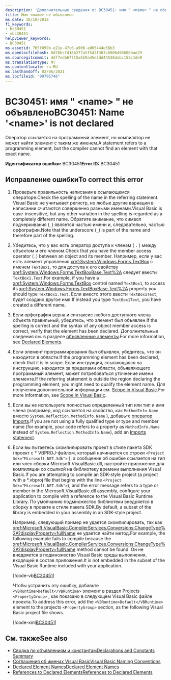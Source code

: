 ```yaml
---
description: 'Дополнительные сведения о: BC30451: имя " <name> " не объявлено'
title: Имя <name> не объявлено
ms.date: 10/10/2018
f1_keywords:
- bc30451
- vbc30451
helpviewer_keywords:
- BC30451
ms.assetid: 765f099b-e21e-47c6-a906-a065444e56b3
ms.openlocfilehash: 8d76bcfd18b277a5f542f363cb906496680bae29
ms.sourcegitcommit: ddf7edb67715a5b9a45e3dd44536dabc153c1de0
ms.translationtype: MT
ms.contentlocale: ru-RU
ms.lasthandoff: 02/06/2021
ms.locfileid: "99795746"
---
```

# <a name="bc30451-name-name-is-not-declared"></a><span data-ttu-id="5aa5c-103">BC30451: имя " \<name> " не объявлено</span><span class="sxs-lookup"><span data-stu-id="5aa5c-103">BC30451: Name '\<name>' is not declared</span></span>

<span data-ttu-id="5aa5c-104">Оператор ссылается на программный элемент, но компилятор не может найти элемент с таким же именем.</span><span class="sxs-lookup"><span data-stu-id="5aa5c-104">A statement refers to a programming element, but the compiler cannot find an element with that exact name.</span></span>

 <span data-ttu-id="5aa5c-105">**Идентификатор ошибки:** BC30451</span><span class="sxs-lookup"><span data-stu-id="5aa5c-105">**Error ID:** BC30451</span></span>

## <a name="to-correct-this-error"></a><span data-ttu-id="5aa5c-106">Исправление ошибки</span><span class="sxs-lookup"><span data-stu-id="5aa5c-106">To correct this error</span></span>

1. <span data-ttu-id="5aa5c-107">Проверьте правильность написания в ссылающемся операторе.</span><span class="sxs-lookup"><span data-stu-id="5aa5c-107">Check the spelling of the name in the referring statement.</span></span> <span data-ttu-id="5aa5c-108">Visual Basic не учитывает регистр, но любые другие вариации в написании считаются совершенно разными именами.</span><span class="sxs-lookup"><span data-stu-id="5aa5c-108">Visual Basic is case-insensitive, but any other variation in the spelling is regarded as a completely different name.</span></span> <span data-ttu-id="5aa5c-109">Обратите внимание, что символ подчеркивания (`_`) является частью имени и, следовательно, частью орфографии.</span><span class="sxs-lookup"><span data-stu-id="5aa5c-109">Note that the underscore (`_`) is part of the name and therefore part of the spelling.</span></span>

2. <span data-ttu-id="5aa5c-110">Убедитесь, что у вас есть оператор доступа к членам ( `.` ) между объектом и его членом.</span><span class="sxs-lookup"><span data-stu-id="5aa5c-110">Check that you have the member access operator (`.`) between an object and its member.</span></span> <span data-ttu-id="5aa5c-111">Например, если у вас есть элемент управления <xref:System.Windows.Forms.TextBox> с именем `TextBox1`, то для доступа к его свойству <xref:System.Windows.Forms.TextBoxBase.Text%2A> следует ввести `TextBox1.Text`.</span><span class="sxs-lookup"><span data-stu-id="5aa5c-111">For example, if you have a <xref:System.Windows.Forms.TextBox> control named `TextBox1`, to access its <xref:System.Windows.Forms.TextBoxBase.Text%2A> property you should type `TextBox1.Text`.</span></span> <span data-ttu-id="5aa5c-112">Если вместо этого ввести `TextBox1Text`, будет создано другое имя.</span><span class="sxs-lookup"><span data-stu-id="5aa5c-112">If instead you type `TextBox1Text`, you have created a different name.</span></span>

3. <span data-ttu-id="5aa5c-113">Если орфография верна и синтаксис любого доступного члена объекта правильный, убедитесь, что элемент был объявлен.</span><span class="sxs-lookup"><span data-stu-id="5aa5c-113">If the spelling is correct and the syntax of any object member access is correct, verify that the element has been declared.</span></span> <span data-ttu-id="5aa5c-114">Дополнительные сведения см. в разделе [объявленные элементы](../../programming-guide/language-features/declared-elements/index.md).</span><span class="sxs-lookup"><span data-stu-id="5aa5c-114">For more information, see [Declared Elements](../../programming-guide/language-features/declared-elements/index.md).</span></span>

4. <span data-ttu-id="5aa5c-115">Если элемент программирования был объявлен, убедитесь, что он находится в области.</span><span class="sxs-lookup"><span data-stu-id="5aa5c-115">If the programming element has been declared, check that it is in scope.</span></span> <span data-ttu-id="5aa5c-116">Если инструкция, ссылающаяся на инструкцию, находится за пределами области, объявляющего программный элемент, может потребоваться уточнение имени элемента.</span><span class="sxs-lookup"><span data-stu-id="5aa5c-116">If the referring statement is outside the region declaring the programming element, you might need to qualify the element name.</span></span> <span data-ttu-id="5aa5c-117">Для получения дополнительной информации см. [Scope in Visual Basic](../../programming-guide/language-features/declared-elements/scope.md).</span><span class="sxs-lookup"><span data-stu-id="5aa5c-117">For more information, see [Scope in Visual Basic](../../programming-guide/language-features/declared-elements/scope.md).</span></span>

5. <span data-ttu-id="5aa5c-118">Если вы не используете полностью определенный тип или тип и имя члена (например, код ссылается на свойство, как `MethodInfo.Name` вместо `System.Reflection.MethodInfo.Name` ), добавьте [оператор Imports](../statements/imports-statement-net-namespace-and-type.md).</span><span class="sxs-lookup"><span data-stu-id="5aa5c-118">If you are not using a fully qualified type or type and member name (for example, your code refers to a property as `MethodInfo.Name` instead of `System.Reflection.MethodInfo.Name`), add an [Imports statement](../statements/imports-statement-net-namespace-and-type.md).</span></span>

6. <span data-ttu-id="5aa5c-119">Если вы пытаетесь скомпилировать проект в стиле пакета SDK (проект с \* VBPROJ-файлом, который начинается со строки `<Project Sdk="Microsoft.NET.Sdk">` ), а сообщение об ошибке ссылается на тип или член сборки Microsoft.VisualBasic.dll, настройте приложение для компиляции со ссылкой на библиотеку времени выполнения Visual Basic.</span><span class="sxs-lookup"><span data-stu-id="5aa5c-119">If you are attempting to compile an SDK-style project (a project with a \*.vbproj file that begins with the line `<Project Sdk="Microsoft.NET.Sdk">`), and the error message refers to a type or member in the Microsoft.VisualBasic.dll assembly, configure your application to compile with a reference to the Visual Basic Runtime Library.</span></span> <span data-ttu-id="5aa5c-120">По умолчанию подмножество библиотеки внедряется в сборку в проекте в стиле пакета SDK.</span><span class="sxs-lookup"><span data-stu-id="5aa5c-120">By default, a subset of the library is embedded in your assembly in an SDK-style project.</span></span>

   <span data-ttu-id="5aa5c-121">Например, следующий пример не удается скомпилировать, так как <xref:Microsoft.VisualBasic.CompilerServices.Conversions.ChangeType%2A?displayProperty=fullName> не удается найти метод.</span><span class="sxs-lookup"><span data-stu-id="5aa5c-121">For example, the following example fails to compile because the <xref:Microsoft.VisualBasic.CompilerServices.Conversions.ChangeType%2A?displayProperty=fullName> method cannot be found.</span></span> <span data-ttu-id="5aa5c-122">Он не внедряется в подмножество Visual Basic среды выполнения, входящей в состав приложения.</span><span class="sxs-lookup"><span data-stu-id="5aa5c-122">It is not embedded in the subset of the Visual Basic Runtime included with your application.</span></span>

   [!code-vb[BC30451](~/samples/snippets/visualbasic/language-reference/error-messages/bc30451/program1.vb?highlight=7)]

   <span data-ttu-id="5aa5c-123">Чтобы устранить эту ошибку, добавьте `<VBRuntime>Default</VBRuntime>` элемент в раздел Projects `<PropertyGroup>` , как показано в следующем Visual Basic файле проекта.</span><span class="sxs-lookup"><span data-stu-id="5aa5c-123">To address this error, add the `<VBRuntime>Default</VBRuntime>` element to the projects `<PropertyGroup>` section, as the following Visual Basic project file shows.</span></span>

   [!code-xml[BC30451](~/samples/snippets/visualbasic/language-reference/error-messages/bc30451/vbruntime.vbproj?highlight=6)]

## <a name="see-also"></a><span data-ttu-id="5aa5c-124">См. также</span><span class="sxs-lookup"><span data-stu-id="5aa5c-124">See also</span></span>

- [<span data-ttu-id="5aa5c-125">Сводка по объявлениям и константам</span><span class="sxs-lookup"><span data-stu-id="5aa5c-125">Declarations and Constants Summary</span></span>](../keywords/declarations-and-constants-summary.md)
- [<span data-ttu-id="5aa5c-126">Соглашения об именах Visual Basic</span><span class="sxs-lookup"><span data-stu-id="5aa5c-126">Visual Basic Naming Conventions</span></span>](../../programming-guide/program-structure/naming-conventions.md)
- [<span data-ttu-id="5aa5c-127">Declared Element Names</span><span class="sxs-lookup"><span data-stu-id="5aa5c-127">Declared Element Names</span></span>](../../programming-guide/language-features/declared-elements/declared-element-names.md)
- [<span data-ttu-id="5aa5c-128">References to Declared Elements</span><span class="sxs-lookup"><span data-stu-id="5aa5c-128">References to Declared Elements</span></span>](../../programming-guide/language-features/declared-elements/references-to-declared-elements.md)

